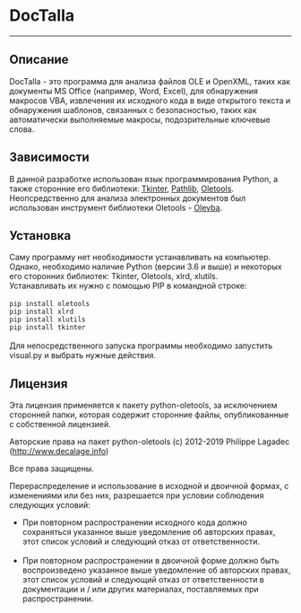# DocTalla
---
## Описание
DocTalla - это программа для анализа файлов OLE и OpenXML, таких как документы MS Office (например, Word, Excel), для обнаружения макросов VBA, извлечения их исходного кода в виде открытого текста и обнаружения шаблонов, связанных с безопасностью, таких как автоматически выполняемые макросы, подозрительные ключевые слова.


## Зависимости
В данной разработке использован язык программирования Python, а также сторонние его библиотеки: [Tkinter](https://docs.python.org/3/library/tkinter.html), [Pathlib](https://docs.python.org/3/library/pathlib.html), [Oletools](https://github.com/decalage2/oletools). Неопсредственно для анализа электронных документов был использован инструмент библиотеки Oletools - [Olevba](https://github.com/decalage2/oletools/wiki/olevba).

## Установка
Саму программу нет необходимости устанавливать на компьютер. Однако, необходимо наличие Python (версии 3.6 и выше) и некоторых его сторонних библиотек: Tkinter, Oletools, xlrd, xlutils.<br>
Устанавливать их нужно с помощью PIP в командной строке:<br><br>
`pip install oletools`<br>
`pip install xlrd`<br>
`pip install xlutils`<br>
`pip install tkinter`<br>
<br>
Для непосредственного запуска программы необходимо запустить visual.py и выбрать нужные действия.

## Лицензия
Эта лицензия применяется к пакету python-oletools, за исключением сторонней папки, которая содержит сторонние файлы, опубликованные с собственной лицензией.

Авторские права на пакет python-oletools (c) 2012-2019 Philippe Lagadec (http://www.decalage.info)

Все права защищены.

Перераспределение и использование в исходной и двоичной формах, с изменениями или без них, разрешается при условии соблюдения следующих условий:

* При повторном распространении исходного кода должно сохраняться указанное выше уведомление об авторских правах, этот список условий и следующий отказ от ответственности.
<br><br>
* При повторном распространении в двоичной форме должно быть воспроизведено указанное выше уведомление об авторских правах, этот список условий и следующий отказ от ответственности в документации и / или других материалах, поставляемых при распространении.
